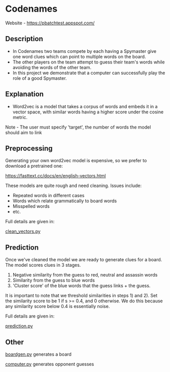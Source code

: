 # Codenames

Website - https://pbatchtest.appspot.com/

## Description

* In Codenames two teams compete by each having a Spymaster give one word clues which can point to multiple words on the board. 
* The other players on the team attempt to guess their team's words while avoiding the words of the other team.
* In this project we demonstrate that a computer can successfully play the role of a good Spymaster.

## Explanation
* Word2vec is a model that takes a corpus of words and embeds it in a vector space, with similar words having a higher score under the cosine metric.

Note - The user must specify 'target', the number of words the model should aim to link

## Preprocessing

Generating your own word2vec model is expensive, so we prefer to download a pretrained one:

https://fasttext.cc/docs/en/english-vectors.html

These models are quite rough and need cleaning.
Issues include:
* Repeated words in different cases
* Words which relate grammatically to board words
* Misspelled words
* etc.

Full details are given in:

[clean_vectors.py](misc/clean_vectors.py)

## Prediction

Once we've cleaned the model we are ready to generate clues for a board.
The model scores clues in 3 stages.
1) Negative similarity from the guess to red, neutral and assassin words
2) Similarity from the guess to blue words
3) 'Cluster score' of the blue words that the guess links + the guess.

It is important to note that we threshold similarities in steps 1) and 2).
Set the similarity score to be 1 if s >= 0.4, and 0 otherwise. We do this because any
similarity score below 0.4 is essentially noise.

Full details are given in:

[prediction.py](libs/prediction.py)

## Other

[boardgen.py](libs/boardgen.py) generates a board

[computer.py](libs/computer.py) generates opponent guesses





